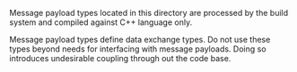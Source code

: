 Message payload types located in this directory are processed by the build system and compiled against C++
language only. 

Message payload types define data exchange types. Do not use these types beyond needs for interfacing 
with message payloads. Doing so introduces undesirable coupling through out the code base.
